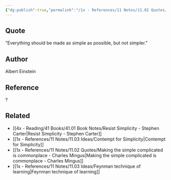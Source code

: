 ```yaml
---
{"dg-publish":true,"permalink":"/1x - References/11 Notes/11.02 Quotes/Everything should be made as simple as possible, but not simpler - Albert Einstein/","title":"Everything should be made as simple as possible, but not simpler - Albert Einstein","created":"2023-09-25T21:13:45.000+03:00","updated":"2024-02-14T20:18:44.954+03:00"}
---
```



## Quote
"Everything should be made as simple as possible, but not simpler."

## Author
Albert Einstein

## Reference
?

## Related
- [[4x - Reading/41 Books/41.01 Book Notes/Resist Simplicity - Stephen Carter\|Resist Simplicity - Stephen Carter]]
- [[1x - References/11 Notes/11.03 Ideas/Contempt for Simplicity\|Contempt for Simplicity]]
- [[1x - References/11 Notes/11.02 Quotes/Making the simple complicated is commonplace - Charles Mingus\|Making the simple complicated is commonplace - Charles Mingus]]
- [[1x - References/11 Notes/11.03 Ideas/Feynman technique of learning\|Feynman technique of learning]]